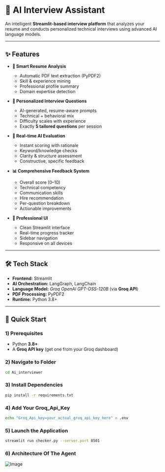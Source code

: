# 🤖 AI Interview Assistant

An intelligent **Streamlit-based interview platform** that analyzes your resume and conducts personalized technical interviews using advanced AI language models.

---

## ✨ Features

- **📄 Smart Resume Analysis**
  - Automatic PDF text extraction (PyPDF2)
  - Skill & experience mining
  - Professional profile summary
  - Domain expertise detection

- **🎯 Personalized Interview Questions**
  - AI-generated, resume-aware prompts
  - Technical + behavioral mix
  - Difficulty scales with experience
  - Exactly **5 tailored questions** per session

- **🤖 Real-time AI Evaluation**
  - Instant scoring with rationale
  - Keyword/knowledge checks
  - Clarity & structure assessment
  - Constructive, specific feedback

- **📊 Comprehensive Feedback System**
  - Overall score (0–10)
  - Technical competency
  - Communication skills
  - Hire recommendation
  - Per-question breakdown
  - Actionable improvements

- **🎨 Professional UI**
  - Clean Streamlit interface
  - Real-time progress tracker
  - Sidebar navigation
  - Responsive on all devices

---

## 🛠️ Tech Stack

- **Frontend:** Streamlit  
- **AI Orchestration:** LangGraph, LangChain  
- **Language Model:** *Groq OpenAI GPT-OSS-120B* (via **Groq API**)  
- **PDF Processing:** PyPDF2  
- **Runtime:** Python 3.8+

---

## 🚀 Quick Start

### 1) Prerequisites
- Python **3.8+**
- A **Groq API key** (get one from your Groq dashboard)

### 2) Navigate to Folder
```bash
cd Ai_interviewer
```
### 3) Install Dependencies
```bash
pip install -r requirements.txt
```
### 4) Add Your Groq_Api_Key
```bash 
echo "Groq_Api_key=your_actual_groq_api_key_here" > .env
```
### 5) Launch the Application
```bash 
streamlit run checker.py --server.port 8501
```
### 6) Architecture Of The Agent
![Image](https://github-production-user-asset-6210df.s3.amazonaws.com/160425975/478161532-8f0cecba-143c-4523-8781-c028bb96a129.png?X-Amz-Algorithm=AWS4-HMAC-SHA256&X-Amz-Credential=AKIAVCODYLSA53PQK4ZA%2F20250814%2Fus-east-1%2Fs3%2Faws4_request&X-Amz-Date=20250814T185209Z&X-Amz-Expires=300&X-Amz-Signature=2e33f9a438fd9647deb9744d59454a7773cffd8662084dbd894df4e285d17405&X-Amz-SignedHeaders=host)




